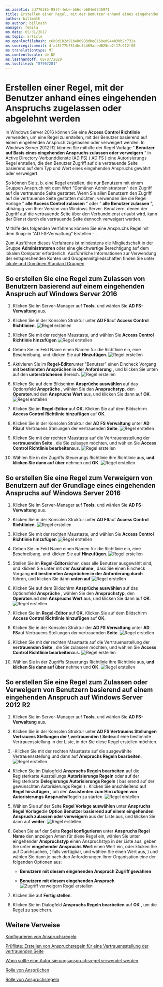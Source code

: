 ```yaml
---
ms.assetid: 3d770385-9834-4ebe-b66c-b684e0245971
title: Erstellen einer Regel, mit der Benutzer anhand eines eingehenden Anspruchs zugelassen oder abgelehnt werden
author: billmath
ms.author: billmath
manager: femila
ms.date: 05/31/2017
ms.topic: article
ms.openlocfilehash: c6d0d1b2d91b4b0983dbe8169e094403bb2c732a
ms.sourcegitcommit: dfa48f77b751dbc34409aced628eb2f17c912f08
ms.translationtype: MT
ms.contentlocale: de-DE
ms.lasthandoff: 08/07/2020
ms.locfileid: "87967281"
---
```

# <a name="create-a-rule-to-permit-or-deny-users-based-on-an-incoming-claim"></a>Erstellen einer Regel, mit der Benutzer anhand eines eingehenden Anspruchs zugelassen oder abgelehnt werden


In Windows Server 2016 können Sie eine **Access Control Richtlinie** verwenden, um eine Regel zu erstellen, mit der Benutzer basierend auf einem eingehenden Anspruch zugelassen oder verweigert werden.  In Windows Server 2012 R2 können Sie mithilfe der Regel Vorlage " **Benutzer auf Basis eines eingehenden Anspruchs zulassen oder verweigern** " in Active Directory-Verbunddienste (AD FS) \( AD FS \) eine Autorisierungs Regel erstellen, die den Benutzer Zugriff auf die vertrauende Seite basierend auf dem Typ und Wert eines eingehenden Anspruchs gewährt oder verweigert.

So können Sie z. b. eine Regel erstellen, die nur Benutzern mit einem Gruppen Anspruch mit dem Wert "Domänen Administratoren" den Zugriff auf die vertrauende Seite gestattet. Wenn Sie allen Benutzern den Zugriff auf die vertrauende Seite gestatten möchten, verwenden Sie die Regel Vorlage " **alle Access Control zulassen** " oder " **alle Benutzer zulassen** ", abhängig von Ihrer Version von Windows Server. Benutzern, denen der Zugriff auf die vertrauende Seite über den Verbunddienst erlaubt wird, kann der Dienst durch die vertrauende Seite dennoch verweigert werden.

Mithilfe des folgenden Verfahrens können Sie eine Anspruchs Regel mit dem Snap-in "AD FS-Verwaltung" Erstellen \- .

Zum Ausführen dieses Verfahrens ist mindestens die Mitgliedschaft in der Gruppe **Administratoren** oder eine gleichwertige Berechtigung auf dem lokalen Computer erforderlich.  Ausführliche Informationen zur Verwendung der entsprechenden Konten und Gruppenmitgliedschaften finden Sie unter [lokale und Domänen Standard Gruppen](https://go.microsoft.com/fwlink/?LinkId=83477).

## <a name="to-create-a-rule-to-permit-users-based-on-an-incoming-claim-on-windows-server-2016"></a>So erstellen Sie eine Regel zum Zulassen von Benutzern basierend auf einem eingehenden Anspruch auf Windows Server 2016

1.  Klicken Sie im Server-Manager auf **Tools**, und wählen Sie **AD FS-Verwaltung** aus.

2.  Klicken Sie in der Konsolen Struktur unter **AD FS**auf **Access Control Richtlinien**.
![Regel erstellen](media/Create-a-Rule-to-Permit-or-Deny-Users-Based-on-an-Incoming-Claim/permitdeny3.PNG)

3. Klicken Sie mit der rechten Maustaste, und wählen Sie **Access Control Richtlinie hinzufügen**
![Regel erstellen](media/Create-a-Rule-to-Permit-or-Deny-Users-Based-on-an-Incoming-Claim/permitdeny4.PNG)

4. Geben Sie im Feld Name einen Namen für die Richtlinie ein, eine Beschreibung, und klicken Sie auf **Hinzufügen**.
![Regel erstellen](media/Create-a-Rule-to-Permit-or-Deny-Users-Based-on-an-Incoming-Claim/permitdeny5.PNG)

5. Aktivieren Sie im **Regel-Editor**unter "Benutzer" einen Eincheck Vorgang **mit bestimmten Ansprüchen in der Anforderung** , und klicken Sie unten auf den **unterstrichenen** Bereich.
![Regel erstellen](media/Create-a-Rule-to-Permit-or-Deny-Users-Based-on-an-Incoming-Claim/permitdeny6.PNG)

6. Klicken Sie auf dem Bildschirm **Ansprüche auswählen** auf das Optionsfeld **Ansprüche** , wählen Sie den **Anspruchstyp**, den **Operator**und den **Anspruchs Wert** aus, und klicken Sie dann auf **OK**.
![Regel erstellen](media/Create-a-Rule-to-Permit-or-Deny-Users-Based-on-an-Incoming-Claim/permitdeny7.PNG)

7.  Klicken Sie im **Regel-Editor** auf **OK**.  Klicken Sie auf dem Bildschirm **Access Control Richtlinie hinzufügen** auf **OK**.

8. Klicken Sie in der Konsolen Struktur der **AD FS Verwaltung** unter **AD FS**auf Vertrauens Stellungen der vertrauenden **Seite**.
![Regel erstellen](media/Create-a-Rule-to-Pass-Through-or-Filter-an-Incoming-Claim/claimrule9.PNG)

9.  Klicken Sie mit der rechten Maustaste auf die Vertrauensstellung der **vertrauenden Seite** , die Sie zulassen möchten, und wählen Sie **Access Control Richtlinie bearbeiten**aus.
![Regel erstellen](media/Create-a-Rule-to-Permit-All-Users/permitall2.PNG)

10. Wählen Sie in der Zugriffs Steuerungs Richtlinie ihre Richtlinie aus, **und klicken Sie dann auf über** nehmen und **OK**.
![Regel erstellen](media/Create-a-Rule-to-Permit-or-Deny-Users-Based-on-an-Incoming-Claim/permitdeny8.PNG)

## <a name="to-create-a-rule-to-deny-users-based-on-an-incoming-claim-on-windows-server-2016"></a>So erstellen Sie eine Regel zum Verweigern von Benutzern auf der Grundlage eines eingehenden Anspruchs auf Windows Server 2016

1.  Klicken Sie im Server-Manager auf **Tools**, und wählen Sie **AD FS-Verwaltung** aus.

2.  Klicken Sie in der Konsolen Struktur unter **AD FS**auf **Access Control Richtlinien**.
![Regel erstellen](media/Create-a-Rule-to-Permit-or-Deny-Users-Based-on-an-Incoming-Claim/permitdeny3.PNG)

3. Klicken Sie mit der rechten Maustaste, und wählen Sie **Access Control Richtlinie hinzufügen**
![Regel erstellen](media/Create-a-Rule-to-Permit-or-Deny-Users-Based-on-an-Incoming-Claim/permitdeny4.PNG)

4. Geben Sie im Feld Name einen Namen für die Richtlinie ein, eine Beschreibung, und klicken Sie auf **Hinzufügen**.
![Regel erstellen](media/Create-a-Rule-to-Permit-or-Deny-Users-Based-on-an-Incoming-Claim/permitdeny9.PNG)

5. Stellen Sie im **Regel-Editor**sicher, dass alle Benutzer ausgewählt sind, und klicken Sie unter mit der **Ausnahme** , dass Sie einen Eincheck Vorgang **mit bestimmten Ansprüchen in der Anforderung durch** führen, und klicken Sie dann **unten auf**
![Regel erstellen](media/Create-a-Rule-to-Permit-or-Deny-Users-Based-on-an-Incoming-Claim/permitdeny10.PNG)

6. Klicken Sie auf dem Bildschirm **Ansprüche auswählen** auf das Optionsfeld **Ansprüche** , wählen Sie den **Anspruchstyp**, den **Operator**und den **Anspruchs Wert** aus, und klicken Sie dann auf **OK**.
![Regel erstellen](media/Create-a-Rule-to-Permit-or-Deny-Users-Based-on-an-Incoming-Claim/permitdeny11.PNG)

7.  Klicken Sie im **Regel-Editor** auf **OK**.  Klicken Sie auf dem Bildschirm **Access Control Richtlinie hinzufügen** auf **OK**.

8. Klicken Sie in der Konsolen Struktur der **AD FS Verwaltung** unter **AD FS**auf Vertrauens Stellungen der vertrauenden **Seite**.
![Regel erstellen](media/Create-a-Rule-to-Pass-Through-or-Filter-an-Incoming-Claim/claimrule9.PNG)

9.  Klicken Sie mit der rechten Maustaste auf die Vertrauensstellung der **vertrauenden Seite** , die Sie zulassen möchten, und wählen Sie **Access Control Richtlinie bearbeiten**aus.
![Regel erstellen](media/Create-a-Rule-to-Permit-All-Users/permitall2.PNG)

10. Wählen Sie in der Zugriffs Steuerungs Richtlinie ihre Richtlinie aus, **und klicken Sie dann auf über** nehmen und **OK**.
![Regel erstellen](media/Create-a-Rule-to-Permit-or-Deny-Users-Based-on-an-Incoming-Claim/permitdeny12.PNG)


## <a name="to-create-a-rule-to-permit-or-deny-users-based-on-an-incoming-claim-on-windows-server-2012-r2"></a>So erstellen Sie eine Regel zum Zulassen oder Verweigern von Benutzern basierend auf einem eingehenden Anspruch auf Windows Server 2012 R2

1.  Klicken Sie im Server-Manager auf **Tools**, und wählen Sie **AD FS-Verwaltung** aus.

2.  Klicken Sie in der Konsolen Struktur unter **AD FS Vertrauens Stellungen Vertrauens Stellungen der \\ vertrauenden \\ Seite**auf eine bestimmte Vertrauensstellung in der Liste, in der Sie diese Regel erstellen möchten.

3.  \-Klicken Sie mit der rechten Maustaste auf die ausgewählte Vertrauensstellung und dann auf **Anspruchs Regeln bearbeiten**.
![Regel erstellen](media/Create-a-Rule-to-Pass-Through-or-Filter-an-Incoming-Claim/claimrule6.PNG)

4.  Klicken Sie im Dialogfeld **Anspruchs Regeln bearbeiten** auf die Registerkarte Ausstellungs **Autorisierungs Regeln** oder auf der Registerkarte **Delegierungs Autorisierungs Regeln** \( basierend auf der gewünschten Autorisierungs Regel \) . Klicken Sie anschließend auf **Regel hinzufügen** , um den **Assistenten zum Hinzufügen von Autorisierungs Anspruchs**Regeln zu starten.
![Regel erstellen](media/Create-a-Rule-to-Permit-All-Users/permitall5.PNG)

5.  Wählen Sie auf der Seite **Regel Vorlage auswählen** unter **Anspruchs Regel Vorlage**die **Option Benutzer basierend auf einem eingehenden Anspruch zulassen oder verweigern** aus der Liste aus, und klicken Sie dann auf **weiter**.
![Regel erstellen](media/Create-a-Rule-to-Permit-or-Deny-Users-Based-on-an-Incoming-Claim/permitdeny1.PNG)

6.  Geben Sie auf der Seite **Regel konfigurieren** unter **Anspruchs Regel Name** den anzeigen Amen für diese Regel ein, wählen Sie unter eingehender **Anspruchstyp** einen Anspruchstyp in der Liste aus, geben Sie unter **eingehender Anspruchs Wert** einen Wert ein, oder klicken Sie auf Durchsuchen, \( falls verfügbar, und wählen Sie einen Wert aus, \) und wählen Sie dann je nach den Anforderungen Ihrer Organisation eine der folgenden Optionen aus:

    -   **Benutzern mit diesem eingehenden Anspruch Zugriff gewähren**

    -   **Benutzern mit diesem eingehenden Anspruch** 
 ![ Zugriff verweigern Regel erstellen](media/Create-a-Rule-to-Permit-or-Deny-Users-Based-on-an-Incoming-Claim/permitdeny2.PNG)
7.  Klicken Sie auf **Fertig stellen**.

8.  Klicken Sie im Dialogfeld **Anspruchs Regeln bearbeiten** auf **OK** , um die Regel zu speichern.

## <a name="additional-references"></a>Weitere Verweise
[Konfigurieren von Anspruchsregeln](Configure-Claim-Rules.md)

[Prüfliste: Erstellen von Anspruchsregeln für eine Vertrauensstellung der vertrauenden Seite](/previous-versions/windows/it-pro/windows-server-2012-R2-and-2012/ee913578(v=ws.11))

[Wann sollte eine Autorisierungsanspruchsregel verwendet werden](../../ad-fs/technical-reference/When-to-Use-an-Authorization-Claim-Rule.md)

[Rolle von Ansprüchen](../../ad-fs/technical-reference/The-Role-of-Claims.md)

[Rolle von Anspruchsregeln](../../ad-fs/technical-reference/The-Role-of-Claim-Rules.md)
